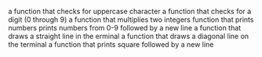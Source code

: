 a function that checks for uppercase character
 a function that checks for a digit (0 through 9)
a function that multiplies two integers
function that prints numbers
prints numbers from 0-9 followed by a new line
a function that draws a straight line in the  erminal
a function that draws a diagonal line on the terminal
a function that prints square followed by a new line
